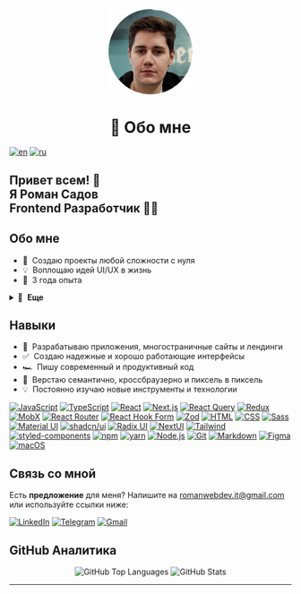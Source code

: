 <div align="center">
    <img width="150" src="avatar.png" alt="Logo" />
</div>

<h1 align="center">💫 Обо мне</h1>

[![en](https://img.shields.io/badge/lang-English%20%F0%9F%87%AC%F0%9F%87%A7-white)](README.md)
[![ru](https://img.shields.io/badge/%D1%8F%D0%B7%D1%8B%D0%BA-%D0%A0%D1%83%D1%81%D1%81%D0%BA%D0%B8%D0%B9%20%F0%9F%87%B7%F0%9F%87%BA-white)](README-RU.md)

## Привет всем! 👋<br>Я Роман Садов<br>Frontend Разработчик 👨‍💻

## Обо мне

- 🚀 &nbsp;Создаю проекты любой сложности с нуля
- 💡 &nbsp;Воплощаю идей UI/UX в жизнь
- 💼 &nbsp;3 года опыта

<details>
  <summary>🔽 &nbsp;<strong>Еще</strong></summary>

- 👔 &nbsp;Организованный и самостоятельный  
- 🤓 &nbsp;Обожаю программировать  
- 🌱 &nbsp;Постоянно учусь 
- 📐 &nbsp;Склонен к перфекционизму  
- 🎓 &nbsp;Имею высшее образование  
- ☕️ &nbsp;Люблю кофе  

</details>

## Навыки
- 👾 &nbsp;Разрабатываю приложения, многостраничные сайты и лендинги  
- ✅ &nbsp;Создаю надежные и хорошо работающие интерфейсы  
- 🏎 &nbsp;Пишу современный и продуктивный код  
- 🎨 &nbsp;Верстаю семантично, кроссбраузерно и пиксель в пиксель  
- 💡 &nbsp;Постоянно изучаю новые инструменты и технологии

[![JavaScript](https://img.shields.io/badge/-JavaScript-282828?logo=javascript&logoColor=f7df1e)](https://developer.mozilla.org/en-US/docs/Web/JavaScript)
[![TypeScript](https://img.shields.io/badge/-TypeScript-282828?logo=typescript&logoColor=3178c6)](https://www.typescriptlang.org/)
[![React](https://img.shields.io/badge/-React-282828?logo=react&logoColor=61dafb)](https://reactjs.org/)
[![Next.js](https://img.shields.io/badge/-Next.js-282828?logo=nextdotjs&logoColor=fff)](https://nextjs.org/)
[![React Query](https://img.shields.io/badge/-React_Query-282828?logo=reactquery&logoColor=ff4154)](https://tanstack.com/query/v3/)
[![Redux](https://img.shields.io/badge/-Redux-282828?logo=redux&logoColor=764abc)](https://redux.js.org/)
[![MobX](https://img.shields.io/badge/-MobX-282828?logo=mobX&logoColor=ff9955)](https://mobx.js.org/README.html)
[![React Router](https://img.shields.io/badge/-React_Router-282828?logo=reactrouter&logoColor=CA4245)](https://reactrouter.com/)
[![React Hook Form](https://img.shields.io/badge/-React_Hook_Form-282828?logo=reacthookform&logoColor=EC5990)](https://react-hook-form.com/)
[![Zod](https://img.shields.io/badge/-Zod-282828?logo=zod&logoColor=3e67b1)](https://zod.dev/)
[![HTML](https://img.shields.io/badge/-HTML-282828?logo=html5&logoColor=e34f26)](https://developer.mozilla.org/en-US/docs/Web/HTML)
[![CSS](https://img.shields.io/badge/-CSS-282828?logo=css3&logoColor=1572b6)](https://developer.mozilla.org/en-US/docs/Web/CSS)
[![Sass](https://img.shields.io/badge/-Sass-282828?logo=sass&logoColor=cc6699)](https://sass-lang.com/)
[![Material UI](https://img.shields.io/badge/-Material_UI-282828?logo=MUI&logoColor=0081cb)](https://mui.com/)
[![shadcn/ui](https://img.shields.io/badge/-shadcn/ui-282828?logo=shadcnui&logoColor=fff)](https://ui.shadcn.com/)
[![Radix UI](https://img.shields.io/badge/-Radix_UI-282828?logo=radixui&logoColor=fff)](https://www.radix-ui.com/)
[![NextUI](https://img.shields.io/badge/-NextUI-282828?logo=nextui&logoColor=fff)](https://nextui.org/)
[![Tailwind](https://img.shields.io/badge/-Tailwind-282828?logo=tailwindcss&logoColor=35bdf7)](https://tailwindcss.com/)
[![styled-components](https://img.shields.io/badge/-styled_components-282828?logo=styledcomponents&logoColor=db7093)](https://styled-components.com/)
[![npm](https://img.shields.io/badge/-npm-282828?logo=npm&logoColor=cc0100)](https://www.npmjs.com/)
[![yarn](https://img.shields.io/badge/-yarn-282828?logo=yarn&logoColor=2c8ebb)](https://yarnpkg.com/)
[![Node.js](https://img.shields.io/badge/-Node.js-282828?logo=node.js&logoColor=339933)](https://nodejs.org/)
[![Git](https://img.shields.io/badge/-Git-282828?logo=git&logoColor=f05032)](https://git-scm.com/)
[![Markdown](https://img.shields.io/badge/-Markdown-282828?logo=markdown&logoColor=white)](https://www.markdownguide.org/)
[![Figma](https://img.shields.io/badge/-Figma-282828?logo=figma&logoColor=f24e1e)](https://www.figma.com/)
[![macOS](https://img.shields.io/badge/-macOS-282828?logo=macos&logoColor=white)](https://www.apple.com/macos/)

## Связь со мной

Есть **предложение** для меня? Напишите на romanwebdev.it@gmail.com или используйте ссылки ниже:  

[<img src="https://img.shields.io/badge/-LinkedIn-0a66c2?logo=linkedin&logoColor=white" alt="LinkedIn" />][linkedin]
[<img src="https://img.shields.io/badge/-Telegram-26a5e4?logo=telegram&logoColor=white" alt="Telegram" />][telegram]
[<img src="https://img.shields.io/badge/-Gmail-ea4335?logo=gmail&logoColor=white" alt="Gmail" />](mailto:romanwebdev.it@gmail.com)

## GitHub Аналитика

<div align="center">
    <img src="https://github-readme-stats.vercel.app/api/top-langs/?username=roman-pixel&layout=compact&theme=tokyonight" alt="GitHub Top Languages" width="300" />
    <img src="https://github-readme-stats.vercel.app/api?username=roman-pixel&hide=prs,issues,contribs&show_icons=true&theme=tokyonight" alt="GitHub Stats" width="513" />
</div>

---

[linkedin]: https://www.linkedin.com/in/romanwebdev-it/
[telegram]: https://t.me/romanwebdev_it

